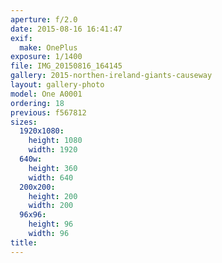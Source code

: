 ```yaml
---
aperture: f/2.0
date: 2015-08-16 16:41:47
exif:
  make: OnePlus
exposure: 1/1400
file: IMG_20150816_164145
gallery: 2015-northen-ireland-giants-causeway
layout: gallery-photo
model: One A0001
ordering: 18
previous: f567812
sizes:
  1920x1080:
    height: 1080
    width: 1920
  640w:
    height: 360
    width: 640
  200x200:
    height: 200
    width: 200
  96x96:
    height: 96
    width: 96
title: 
---
```


